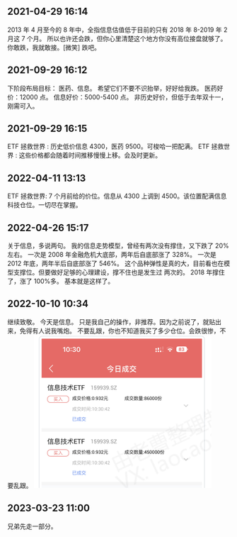 ## 2021-04-29 16:14

2013 年 4 月至今的 8 年中，全指信息估值低于目前的只有 2018 年 8-2019 年 2 月这 7 个月。
所以也许还会跌，但你心里清楚这个地方你没有高位接盘就够了。
你敢跌，我就敢接。[微笑] 跌吧。

## 2021-09-29 16:12

下阶段布局目标：
医药、信息。
希望它们不要不识抬举，好好给我跌。
医药好价：12000 点。
信息好价：5000-5400 点。
非历史好价，但低于去年双十一，刚需可入。

## 2021-09-29 16:15

ETF 拯救世界 : 历史低价信息 4300，医药 9500。可梭哈一把配满。
ETF 拯救世界 : 这些价格都会随着时间推移慢慢上移。会及时更新。

## 2022-04-11 13:13

ETF 拯救世界: 7 个月前给的价位。信息从 4300 上调到 4500。该位置配满信息科技仓位。一切尽在掌握。

## 2022-04-26 15:17

关于信息，多说两句。
我的信息走势模型，曾经有两次没有撑住，又下跌了 20%左右。
一次是 2008 年金融危机大底部，两年后自底部涨了 328%。
一次是 2012 年底，两年半后自底部涨了 546%。
这个品种弹性是真的大，目前看也在模型支撑位。但要做好足够的心理建设，撑不住也是发生过
两次的。
2018 年撑住了，涨了 100%多。
基本就是这样了。

## 2022-10-10 10:34

继续致敬。
今天是信息。
只是我自己的操作，非推荐。因为之前说了，就贴出来，免得有人说我嘴炮。
不要乱跟，你也不知道我买了多少仓位。会跌很惨，不要乱跟。
![alt text](image-3.png)

## 2023-03-23 11:00

兄弟先走一部分。
